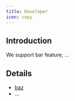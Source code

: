 ```yaml
---
title: Developer
icon: copy
---
```


## Introduction

We support bar feature, ...

## Details

- [baz](baz.md)
- ...
